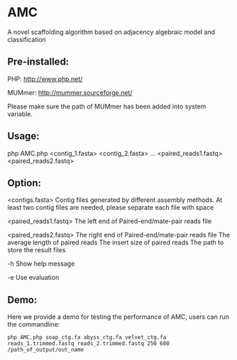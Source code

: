 # AMC
A novel scaffolding algorithm based on adjacency algebraic model and classification

## Pre-installed:

PHP: http://www.php.net/

MUMmer: http://mummer.sourceforge.net/ 

Please make sure the path of MUMmer has been added into system variable.

## Usage: 

php AMC.php <contig_1.fasta> <contig_2.fasta> ... <paired_reads1.fastq> <paired_reads2.fastq> <read length> <insert size> <output>


## Option:
	
<contigs.fasta>	Contig files generated by different assembly methods. At least two contig files are needed, please separate each file with space

<paired_reads1.fastq>	The left end of Paired-end/mate-pair reads file

<paired_reads2.fastq>	The right end of Paired-end/mate-pair reads file<read length>	The average length of paired reads<insert size>	The insert size of paired reads<output>	The path to store the result files

-h      Show help message 

-e      Use evaluation

## Demo:

Here we provide a demo for testing the performance of AMC, users can run the commandline:

```
php AMC.php soap_ctg.fa abyss_ctg.fa velvet_ctg.fa reads_1.trimmed.fastq reads_2.trimmed.fastq 250 600 /path_of_output/out_name
```